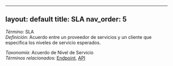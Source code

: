 
---
layout: default
title: SLA
nav_order: 5
---

*Término:* SLA  
*Definición:* Acuerdo entre un proveedor de servicios y un cliente que especifica los niveles de servicio esperados.

*Taxonomía:* Acuerdo de Nivel de Servicio  
*Términos relacionados:* [Endpoint](https://maleniski.github.io/diccionario-angl-tec-mx/docs/alfabeticamente/E/endpoint/), [API](https://maleniski.github.io/diccionario-angl-tec-mx/docs/alfabeticamente/A/api/)
